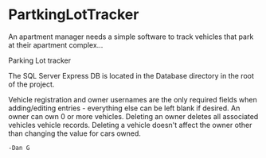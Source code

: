 # PartkingLotTracker
An apartment manager needs a simple software to track vehicles that park at their apartment complex...


Parking Lot tracker

The SQL Server Express DB is located in the Database directory in the root of the project.

Vehicle registration and owner usernames are the only required fields when adding/editing
entries - everything else can be left blank if desired. An owner can own 0 or more vehicles.
Deleting an owner deletes all associated vehicles vehicle records. Deleting a vehicle doesn't
affect the owner other than changing the value for cars owned.


    -Dan G


